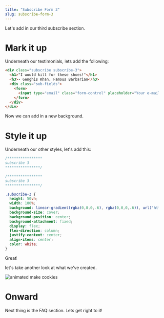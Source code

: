 ```yaml
---
title: "Subscribe Form 3"
slug: subscribe-form-3
---
```


Let's add in our third subscribe section.

# Mark it up

Underneath our testimonials, lets add the following:

```HTML
<div class="subscribe subscribe-3">
  <h1>"I would kill for these shoes!"</h1>
  <h3>- Genghis Khan, Famous Barbarian</h3>
  <div class="sub-fields">
    <form>
      <input type="email" class="form-control" placeholder="Your e-mail"><button class="btn-subscribe">Subscribe</button>
    </form>
  </div>
</div>
```
Now we can add in a new background.

# Style it up

Underneath our other styles, let's add this:

```CSS
/****************
subscribe 3
****************/

/****************
subscribe 3
****************/

.subscribe-3 {
  height: 50vh;
  width: 100%;
  background: linear-gradient(rgba(0,0,0,.6), rgba(0,0,0,.6)), url('https://images.pexels.com/photos/631986/pexels-photo-631986.jpeg?auto=compress&cs=tinysrgb&dpr=2&h=650&w=940');
  background-size: cover;
  background-position: center;
  background-attachment: fixed;
  display: flex;
  flex-direction: column;
  justify-content: center;
  align-items: center;
  color: white;
}

```
Great!

let's take another look at what we've created.

![animated make cookies](images/cookies.gif "make cookies landing page")    

# Onward

Next thing is the FAQ section. Lets get right to it!
